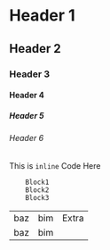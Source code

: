 # Header 1
## Header 2
### Header 3
#### Header 4
##### Header 5
###### Header 6
This is `inline` Code Here
```
    Block1
    Block2
    Block3
```		
<table>
<tr><td>baz</td><td>bim</td><td>Extra</td></tr>
<tr><td>baz</td><td>bim</td></tr>
<tr></tr>
</table>
<table><tr></tr></table>
